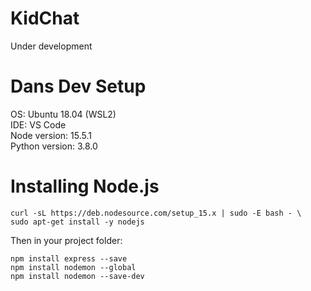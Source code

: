 # KidChat

Under development

# Dans Dev Setup
OS: Ubuntu 18.04 (WSL2) \
IDE: VS Code \
Node version: 15.5.1 \
Python version: 3.8.0

# Installing Node.js
```
curl -sL https://deb.nodesource.com/setup_15.x | sudo -E bash - \
sudo apt-get install -y nodejs
```

Then in your project folder:
```
npm install express --save
npm install nodemon --global
npm install nodemon --save-dev
```
